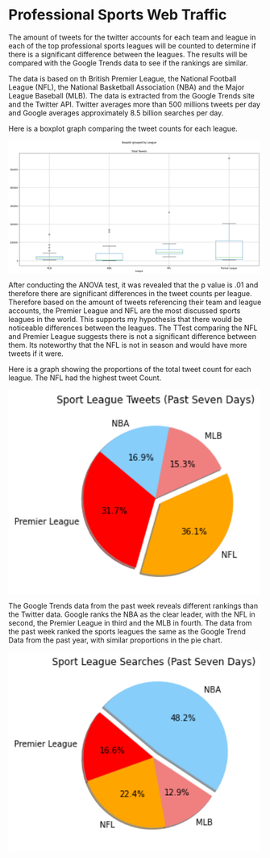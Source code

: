 # Professional Sports Web Traffic

The amount of tweets for the twitter accounts for each team and league in each of the top professional sports leagues will be counted to determine if there is a significant difference between the leagues. The results will be compared with the Google Trends data to see if the rankings are similar.

The data is based on th British Premier League, the National Football League (NFL), the National Basketball Association (NBA) and the Major League Baseball (MLB). The data is extracted from the Google Trends site and the Twitter API. Twitter averages more than 500 millions tweets per day and Google averages approximately 8.5 billion searches per day. 

Here is a boxplot graph comparing the tweet counts for each league.

<img align="center" src="Graphs/Tweet Histogram.png" width="500" />

After conducting the ANOVA test, it was revealed that the p value is .01 and therefore there are significant differences in the tweet counts per league. Therefore based on the amount of tweets referencing their team and league accounts, the Premier League and NFL are the most discussed sports leagues in the world. This supports my hypothesis that there would be noticeable differences between the leagues. The TTest comparing the NFL and Premier League suggests there is not a significant difference between them. Its noteworthy that the NFL is not in season and would have more tweets if it were.

Here is a graph showing the proportions of the total tweet count for each league. The NFL had the highest tweet Count. 

<img align="center" src="Graphs/Tweet League %25.png" width="500" />

The Google Trends data from the past week reveals different rankings than the Twitter data. Google ranks the NBA as the clear leader, with the NFL in second, the Premier League in third and the MLB in fourth. The data from the past week ranked the sports leagues the same as the Google Trend Data from the past year, with similar proportions in the pie chart.

<img align="center" src="Graphs/League Google Searches Week.png" width="500" />
